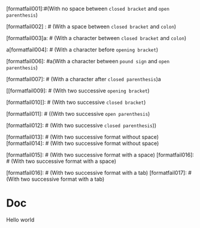 
[formatfail001]:#(With no space between `closed bracket` and `open parenthesis`)

[formatfail002] : # (With a space between `closed bracket` and `colon`)

[formatfail003]a: # (With a character between `closed bracket` and `colon`)

a[formatfail004]: # (With a character before `opening bracket`)

[formatfail005]:a# (With a character between `colon` and `pound sign`)

[formatfail006]: #a(With a character between `pound sign` and `open parenthesis`)

[formatfail007]: # (With a character after `closed parenthesis`)a

[format fail008]: # (With a space in `formatfail008`)

[[formatfail009]: # (With two successive `opening bracket`)

[formatfail010]]: # (With two successive `closed bracket`)

[formatfail011]: # ((With two successive `open parenthesis`)

[formatfail012]: # (With two successive `closed parenthesis`))

[formatfail013]: # (With two successive format without space)[formatfail014]: # (With two successive format without space)

[formatfail015]: # (With two successive format with a space) [formatfail016]: # (With two successive format with a space)

[formatfail016]: # (With two successive format with a tab)	[formatfail017]: # (With two successive format with a tab)

# Doc

Hello world
